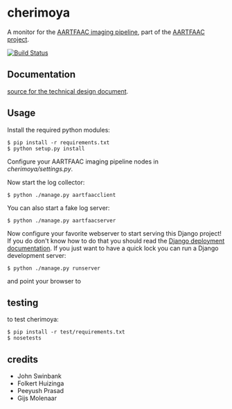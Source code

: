 cherimoya
=========

A monitor for the [AARTFAAC imaging pipeline](https://github.com/aartfaac/imaging),
part of the [AARTFAAC project](https://github.com/aartfaac/imaging).

[![Build Status](https://travis-ci.org/gijzelaerr/cherimoya.png)](https://travis-ci.org/gijzelaerr/cherimoya)

Documentation
-------------

[source for the technical design document](https://github.com/aartfaac/docs/tree/master/reports/imaging/monitoring).


Usage
------------

Install the required python modules:

```Shell
$ pip install -r requirements.txt
$ python setup.py install
```

Configure your AARTFAAC imaging pipeline nodes in *cherimoya/settings.py*.

Now start the log collector:
```Shell
$ python ./manage.py aartfaacclient
```

You can also start a fake log server:
```Shell
$ python ./manage.py aartfaacserver
```

Now configure your favorite webserver to start serving this Django project!
If you do don't know how to do that you should read the [Django deployment
documentation](https://docs.djangoproject.com/en/1.5/howto/deployment/). If
you just want to have a quick lock you can run a Django development server:

```Shell
$ python ./manage.py runserver
```

and point your browser to [](http://127.0.0.1:8000/)

testing
-------

to test cherimoya:

```Shell
$ pip install -r test/requirements.txt
$ nosetests
```

credits
-------

 * John Swinbank
 * Folkert Huizinga
 * Peeyush Prasad
 * Gijs Molenaar

